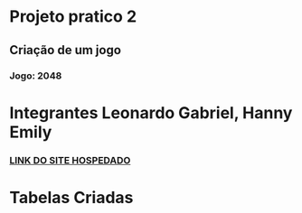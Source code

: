 # Projeto pratico 2
## Criação de um jogo
### Jogo: 2048
# Integrantes Leonardo Gabriel, Hanny Emily

### [LINK DO SITE HOSPEDADO](https://pp2leonardogabrielhannyemilly.000webhostapp.com/game.php)
# Tabelas Criadas